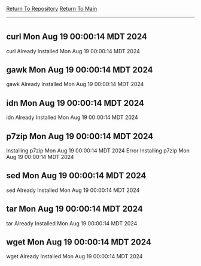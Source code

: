 [Return To Repository](https://github.com/DigitalWarrior/piholeparser/)
[Return To Main](https://github.com/DigitalWarrior/piholeparser/blob/master/RecentRunLogs/Mainlog.md)
____________________________________
# 
## curl Mon Aug 19 00:00:14 MDT 2024
curl Already Installed Mon Aug 19 00:00:14 MDT 2024
## gawk Mon Aug 19 00:00:14 MDT 2024
gawk Already Installed Mon Aug 19 00:00:14 MDT 2024
## idn Mon Aug 19 00:00:14 MDT 2024
idn Already Installed Mon Aug 19 00:00:14 MDT 2024
## p7zip Mon Aug 19 00:00:14 MDT 2024
Installing p7zip Mon Aug 19 00:00:14 MDT 2024
Error Installing p7zip Mon Aug 19 00:00:14 MDT 2024
## sed Mon Aug 19 00:00:14 MDT 2024
sed Already Installed Mon Aug 19 00:00:14 MDT 2024
## tar Mon Aug 19 00:00:14 MDT 2024
tar Already Installed Mon Aug 19 00:00:14 MDT 2024
## wget Mon Aug 19 00:00:14 MDT 2024
wget Already Installed Mon Aug 19 00:00:14 MDT 2024
